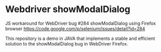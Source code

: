 Webdriver showModalDialog
=========================

JS workaround for WebDriver bug #284 showModalDialog using Firefox browser
https://code.google.com/p/selenium/issues/detail?id=284

This repository is a demo in JAVA that implements a stable and efficient solution 
to the showModalDialog bug in WebDriver Firefox.
 
